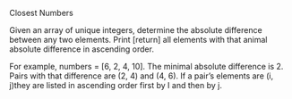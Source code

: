 Closest Numbers

Given an array of unique integers, determine the absolute difference between any two elements. Print [return] all elements with that animal absolute difference in ascending order.

For example, numbers = [6, 2, 4, 10]. The minimal absolute difference is 2. Pairs with that difference are (2, 4) and (4, 6). If a pair’s elements are (i, j)they are listed in ascending order first by I and then by j.

